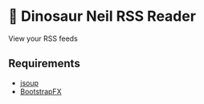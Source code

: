 # :t-rex: Dinosaur Neil RSS Reader

View your RSS feeds

## Requirements

  - [jsoup](https://jsoup.org/download)
  - [BootstrapFX](https://github.com/kordamp/bootstrapfx)